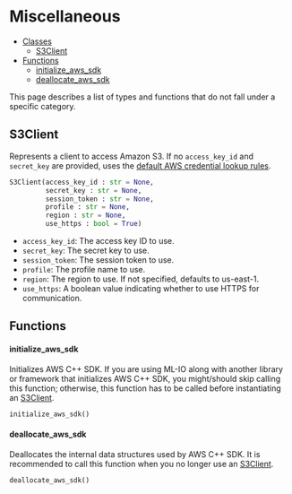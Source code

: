 # Miscellaneous
* [Classes](#S3Client)
  * [S3Client](#S3Client)
* [Functions](#Functions)
    * [initialize_aws_sdk](#initialize_aws_sdk)
    * [deallocate_aws_sdk](#dispose_aws_sdk)

This page describes a list of types and functions that do not fall under a specific category.

## S3Client
Represents a client to access Amazon S3. If no `access_key_id` and `secret_key` are provided, uses the [default AWS credential lookup rules](https://docs.aws.amazon.com/sdk-for-cpp/v1/developer-guide/credentials.html).

```python
S3Client(access_key_id : str = None,
         secret_key : str = None,
         session_token : str = None,
         profile : str = None,
         region : str = None,
         use_https : bool = True)
```

- `access_key_id`: The access key ID to use.
- `secret_key`: The secret key to use.
- `session_token`: The session token to use.
- `profile`: The profile name to use.
- `region`: The region to use. If not specified, defaults to us-east-1.
- `use_https`: A boolean value indicating whether to use HTTPS for communication.

## Functions
#### initialize_aws_sdk
Initializes AWS C++ SDK. If you are using ML-IO along with another library or framework that initializes AWS C++ SDK, you might/should skip calling this function; otherwise, this function has to be called before instantiating an [S3Client](#S3Client).

```python
initialize_aws_sdk()
```

#### deallocate_aws_sdk
Deallocates the internal data structures used by AWS C++ SDK. It is recommended to call this function when you no longer use an [S3Client](#S3Client).

```python
deallocate_aws_sdk()
```
